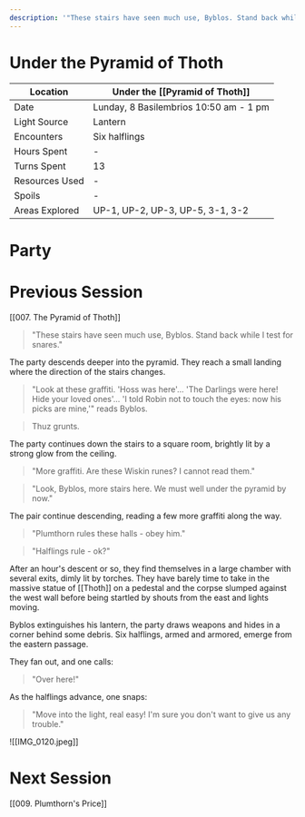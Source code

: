 ```yaml
---
description: '"These stairs have seen much use, Byblos. Stand back while I test for snares." The party descends deeper into the pyramid. They reach a small landing where the direction of the stairs changes.'
---
```


# Under the Pyramid of Thoth

| Location | Under the [[Pyramid of Thoth]] |
| - | - |
| Date | Lunday, 8 Basilembrios 10:50 am - 1 pm |
| Light Source | Lantern |
| Encounters | Six halflings |
| Hours Spent | - |
| Turns Spent | 13 |
| Resources Used | - |
| Spoils | - |
| Areas Explored | UP-1, UP-2, UP-3, UP-5, 3-1, 3-2 |

# Party

# Previous Session
[[007. The Pyramid of Thoth]]

> "These stairs have seen much use, Byblos. Stand back while I test for snares."

The party descends deeper into the pyramid. They reach a small landing where the direction of the stairs changes.

> "Look at these graffiti. 'Hoss was here'... 'The Darlings were here! Hide your loved ones'... 'I told Robin not to touch the eyes: now his picks are mine,'" reads Byblos.

> Thuz grunts.

The party continues down the stairs to a square room, brightly lit by a strong glow from the ceiling.

> "More graffiti. Are these Wiskin runes? I cannot read them."

> "Look, Byblos, more stairs here. We must well under the pyramid by now."

The pair continue descending, reading a few more graffiti along the way.

> "Plumthorn rules these halls - obey him."

> "Halflings rule - ok?"

After an hour's descent or so, they find themselves in a large chamber with several exits, dimly lit by torches. They have barely time to take in the massive statue of [[Thoth]] on a pedestal and the corpse slumped against the west wall before being startled by shouts from the east and lights moving.

Byblos extinguishes his lantern, the party draws weapons and hides in a corner behind some debris. Six halflings, armed and armored, emerge from the eastern passage.

They fan out, and one calls:
> "Over here!"

As the halflings advance, one snaps:
> "Move into the light, real easy! I'm sure you don't want to give us any trouble."

![[IMG_0120.jpeg]]
# Next Session
[[009. Plumthorn's Price]]